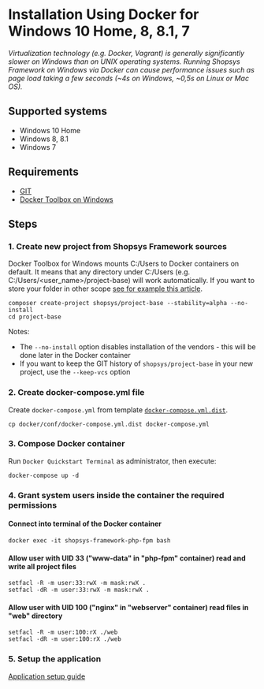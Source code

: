 # Installation Using Docker for Windows 10 Home, 8, 8.1, 7
*Virtualization technology (e.g. Docker, Vagrant) is generally significantly slower on Windows than on UNIX operating systems. Running Shopsys Framework on Windows via Docker can cause performance issues such as page load taking a few seconds (~4s on Windows, ~0,5s on Linux or Mac OS).*

## Supported systems
- Windows 10 Home
- Windows 8, 8.1
- Windows 7 

## Requirements
* [GIT](https://git-scm.com/book/en/v2/Getting-Started-Installing-Git)
* [Docker Toolbox on Windows](https://docs.docker.com/toolbox/toolbox_install_windows/)

## Steps

### 1. Create new project from Shopsys Framework sources
Docker Toolbox for Windows mounts C:/Users to Docker containers on default. 
It means that any directory under C:/Users (e.g. C:/Users/<user_name>/project-base) will work automatically.
If you want to store your folder in other scope [see for example this article](https://gist.github.com/matthiasg/76dd03926d095db08745).

```
composer create-project shopsys/project-base --stability=alpha --no-install
cd project-base
```
Notes: 
- The `--no-install` option disables installation of the vendors - this will be done later in the Docker container
- If you want to keep the GIT history of `shopsys/project-base` in your new project, use the `--keep-vcs` option

### 2. Create docker-compose.yml file
Create `docker-compose.yml` from template [`docker-compose.yml.dist`](../../../project-base/docker/conf/docker-compose.yml.dist).

```
cp docker/conf/docker-compose.yml.dist docker-compose.yml
```

### 3. Compose Docker container
Run `Docker Quickstart Terminal` as administrator, then execute:
```
docker-compose up -d
```

### 4. Grant system users inside the container the required permissions
#### Connect into terminal of the Docker container
```
docker exec -it shopsys-framework-php-fpm bash
```

#### Allow user with UID 33 ("www-data" in "php-fpm" container) read and write all project files
```
setfacl -R -m user:33:rwX -m mask:rwX .
setfacl -dR -m user:33:rwX -m mask:rwX .
```

#### Allow user with UID 100 ("nginx" in "webserver" container) read files in "web" directory
```
setfacl -R -m user:100:rX ./web
setfacl -dR -m user:100:rX ./web
```
### 5. Setup the application
[Application setup guide](installation-using-docker-application-setup.md)
